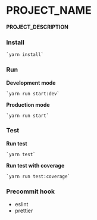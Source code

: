 # PROJECT_NAME

**PROJECT_DESCRIPTION**

### Install
    `yarn install`

### Run

**Development mode**  

    `yarn run start:dev`

**Production mode**  

    `yarn run start`

### Test

**Run test**  

    `yarn test`

**Run test with coverage**  

    `yarn run test:coverage`

### Precommit hook
* eslint
* prettier